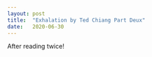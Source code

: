 ```yaml
---
layout: post
title:  "Exhalation by Ted Chiang Part Deux"
date:   2020-06-30
---
```

After reading twice!
